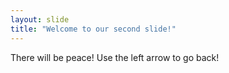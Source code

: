 ```yaml
---
layout: slide
title: "Welcome to our second slide!"
---
```

There will be peace!
Use the left arrow to go back!

